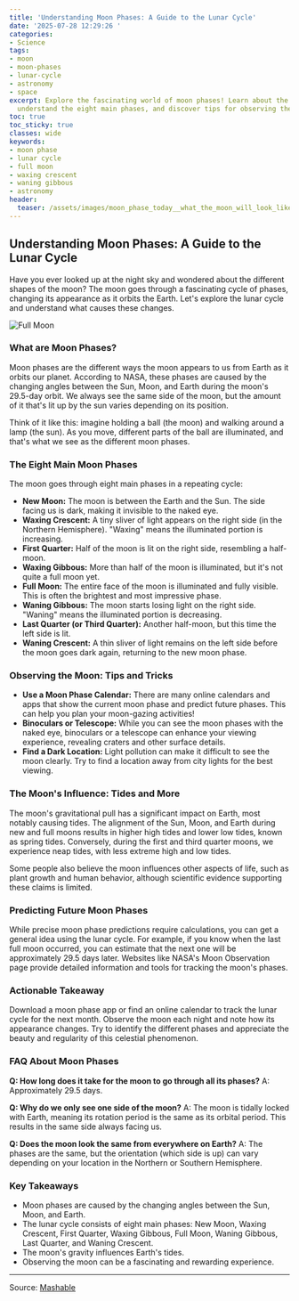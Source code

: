 ```yaml
---
title: 'Understanding Moon Phases: A Guide to the Lunar Cycle'
date: '2025-07-28 12:29:26 '
categories:
- Science
tags:
- moon
- moon-phases
- lunar-cycle
- astronomy
- space
excerpt: Explore the fascinating world of moon phases! Learn about the lunar cycle,
  understand the eight main phases, and discover tips for observing the moon.
toc: true
toc_sticky: true
classes: wide
keywords:
- moon phase
- lunar cycle
- full moon
- waxing crescent
- waning gibbous
- astronomy
header:
  teaser: /assets/images/moon_phase_today__what_the_moon_will_look_like_on__20250728122926.jpg
---
```


## Understanding Moon Phases: A Guide to the Lunar Cycle

Have you ever looked up at the night sky and wondered about the different shapes of the moon? The moon goes through a fascinating cycle of phases, changing its appearance as it orbits the Earth. Let's explore the lunar cycle and understand what causes these changes.

![Full Moon](https://helios-i.mashable.com/imagery/articles/04yjFgrqMpsdP4cyBHDTcid/hero-image.jpg)

### What are Moon Phases?

Moon phases are the different ways the moon appears to us from Earth as it orbits our planet. According to NASA, these phases are caused by the changing angles between the Sun, Moon, and Earth during the moon's 29.5-day orbit. We always see the same side of the moon, but the amount of it that's lit up by the sun varies depending on its position.

Think of it like this: imagine holding a ball (the moon) and walking around a lamp (the sun). As you move, different parts of the ball are illuminated, and that's what we see as the different moon phases.

### The Eight Main Moon Phases

The moon goes through eight main phases in a repeating cycle:

*   **New Moon:** The moon is between the Earth and the Sun. The side facing us is dark, making it invisible to the naked eye.
*   **Waxing Crescent:** A tiny sliver of light appears on the right side (in the Northern Hemisphere). "Waxing" means the illuminated portion is increasing.
*   **First Quarter:** Half of the moon is lit on the right side, resembling a half-moon.
*   **Waxing Gibbous:** More than half of the moon is illuminated, but it's not quite a full moon yet.
*   **Full Moon:** The entire face of the moon is illuminated and fully visible. This is often the brightest and most impressive phase.
*   **Waning Gibbous:** The moon starts losing light on the right side. "Waning" means the illuminated portion is decreasing.
*   **Last Quarter (or Third Quarter):** Another half-moon, but this time the left side is lit.
*   **Waning Crescent:** A thin sliver of light remains on the left side before the moon goes dark again, returning to the new moon phase.

### Observing the Moon: Tips and Tricks

*   **Use a Moon Phase Calendar:** There are many online calendars and apps that show the current moon phase and predict future phases. This can help you plan your moon-gazing activities!
*   **Binoculars or Telescope:** While you can see the moon phases with the naked eye, binoculars or a telescope can enhance your viewing experience, revealing craters and other surface details.
*   **Find a Dark Location:** Light pollution can make it difficult to see the moon clearly. Try to find a location away from city lights for the best viewing.

### The Moon's Influence: Tides and More

The moon's gravitational pull has a significant impact on Earth, most notably causing tides. The alignment of the Sun, Moon, and Earth during new and full moons results in higher high tides and lower low tides, known as spring tides. Conversely, during the first and third quarter moons, we experience neap tides, with less extreme high and low tides.

Some people also believe the moon influences other aspects of life, such as plant growth and human behavior, although scientific evidence supporting these claims is limited.

### Predicting Future Moon Phases

While precise moon phase predictions require calculations, you can get a general idea using the lunar cycle. For example, if you know when the last full moon occurred, you can estimate that the next one will be approximately 29.5 days later. Websites like NASA's Moon Observation page provide detailed information and tools for tracking the moon's phases.

### Actionable Takeaway

Download a moon phase app or find an online calendar to track the lunar cycle for the next month. Observe the moon each night and note how its appearance changes. Try to identify the different phases and appreciate the beauty and regularity of this celestial phenomenon.

### FAQ About Moon Phases

**Q: How long does it take for the moon to go through all its phases?**
A: Approximately 29.5 days.

**Q: Why do we only see one side of the moon?**
A: The moon is tidally locked with Earth, meaning its rotation period is the same as its orbital period. This results in the same side always facing us.

**Q: Does the moon look the same from everywhere on Earth?**
A: The phases are the same, but the orientation (which side is up) can vary depending on your location in the Northern or Southern Hemisphere.

### Key Takeaways

*   Moon phases are caused by the changing angles between the Sun, Moon, and Earth.
*   The lunar cycle consists of eight main phases: New Moon, Waxing Crescent, First Quarter, Waxing Gibbous, Full Moon, Waning Gibbous, Last Quarter, and Waning Crescent.
*   The moon's gravity influences Earth's tides.
*   Observing the moon can be a fascinating and rewarding experience.

---

Source: [Mashable](https://mashable.com/article/moon-phase-today-july-28)
